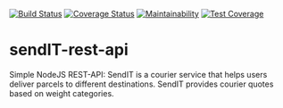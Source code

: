 [![Build Status](https://travis-ci.org/coolbeatz71/sendIT-rest-api.svg?branch=master)](https://travis-ci.org/coolbeatz71/sendIT-rest-api)         [![Coverage Status](https://coveralls.io/repos/github/coolbeatz71/sendIT-rest-api/badge.svg?branch=feature)](https://coveralls.io/github/coolbeatz71/sendIT-rest-api?branch=feature) [![Maintainability](https://api.codeclimate.com/v1/badges/00cb45ccabfd125bbb79/maintainability)](https://codeclimate.com/github/coolbeatz71/sendIT-rest-api/maintainability) [![Test Coverage](https://api.codeclimate.com/v1/badges/00cb45ccabfd125bbb79/test_coverage)](https://codeclimate.com/github/coolbeatz71/sendIT-rest-api/test_coverage)

# sendIT-rest-api
Simple NodeJS REST-API: SendIT is a courier service that helps users deliver parcels to different destinations. SendIT provides courier quotes based on weight categories.
